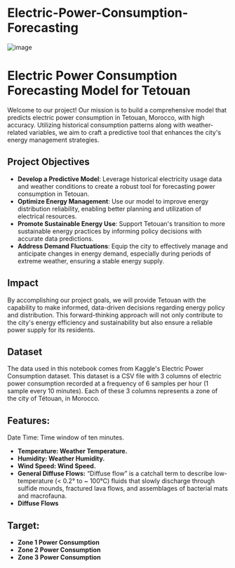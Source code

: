 # Electric-Power-Consumption-Forecasting
![image](https://github.com/capofwesh20/Electric-Power-Consumption-Forecasting/assets/35642413/92e4d0ed-81e1-4fd0-be79-ed9f7ea7b72b)


# Electric Power Consumption Forecasting Model for Tetouan

Welcome to our project! Our mission is to build a comprehensive model that predicts electric power consumption in Tetouan, Morocco, with high accuracy. Utilizing historical consumption patterns along with weather-related variables, we aim to craft a predictive tool that enhances the city's energy management strategies.

## Project Objectives

- **Develop a Predictive Model**: Leverage historical electricity usage data and weather conditions to create a robust tool for forecasting power consumption in Tetouan.
- **Optimize Energy Management**: Use our model to improve energy distribution reliability, enabling better planning and utilization of electrical resources.
- **Promote Sustainable Energy Use**: Support Tetouan's transition to more sustainable energy practices by informing policy decisions with accurate data predictions.
- **Address Demand Fluctuations**: Equip the city to effectively manage and anticipate changes in energy demand, especially during periods of extreme weather, ensuring a stable energy supply.

## Impact

By accomplishing our project goals, we will provide Tetouan with the capability to make informed, data-driven decisions regarding energy policy and distribution. This forward-thinking approach will not only contribute to the city's energy efficiency and sustainability but also ensure a reliable power supply for its residents.

## Dataset
The data used in this notebook comes from Kaggle's Electric Power Consumption dataset. This dataset is a CSV file with 3 columns of electric power consumption recorded at a frequency of 6 samples per hour (1 sample every 10 minutes). Each of these 3 columns represents a zone of the city of Tétouan, in Morocco.

## Features:

Date Time: Time window of ten minutes.
- **Temperature: Weather Temperature.**
- **Humidity: Weather Humidity.**
- **Wind Speed: Wind Speed.**
- **General Diffuse Flows:** “Diffuse flow” is a catchall term to describe low-temperature (< 0.2° to ~ 100°C) fluids that slowly discharge through sulfide mounds, fractured       lava flows, and assemblages of bacterial mats and macrofauna.
- **Diffuse Flows**

## Target:

- **Zone 1 Power Consumption**
- **Zone 2 Power Consumption**
- **Zone 3 Power Consumption**
